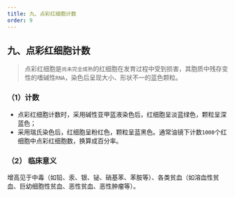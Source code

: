 ```yaml
---
title: 九、点彩红细胞计数
order: 9
---
```

<!--startPrint-->
## 九、点彩红细胞计数

>点彩红细胞是`尚未完全成熟`的红细胞在发育过程中受到损害，其胞质中残存变性的嗜碱性`RNA`，染色后呈现大小、形状不一的蓝色颗粒。

### （1）计数

- 点彩红细胞计数时，采用碱性亚甲蓝液染色后，红细胞呈淡蓝绿色，颗粒呈深蓝色；
- 采用瑞氏染色后，红细胞呈粉红色，颗粒呈蓝黑色。通常油镜下计数`1000`个红细胞中点彩红细胞数，换算成百分率。

### （2） 临床意义

  增高见于中毒（如铅、汞、银、铋、硝基苯、苯胺等）、各类贫血（如溶血性贫血、巨幼细胞性贫血、恶性贫血、恶性肿瘤等）。

<!--endPrint-->
<beiti/>